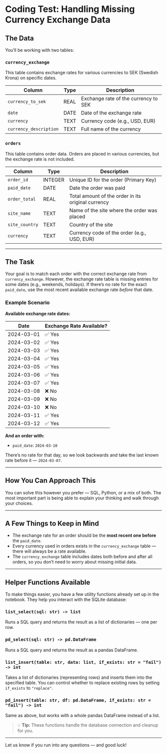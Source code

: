 # Coding Test: Handling Missing Currency Exchange Data

## The Data

You’ll be working with two tables:

### `currency_exchange`

This table contains exchange rates for various currencies to SEK (Swedish Krona) on specific dates.

| Column                | Type  | Description                                     |
|------------------------|-------|-------------------------------------------------|
| `currency_to_sek`     | REAL  | Exchange rate of the currency to SEK           |
| `date`                | DATE  | Date of the exchange rate                      |
| `currency`            | TEXT  | Currency code (e.g., USD, EUR)                |
| `currency_description`| TEXT  | Full name of the currency                     |

### `orders`

This table contains order data. Orders are placed in various currencies, but the exchange rate is not included.

| Column         | Type    | Description                                             |
|----------------|---------|---------------------------------------------------------|
| `order_id`     | INTEGER | Unique ID for the order (Primary Key)                  |
| `paid_date`    | DATE    | Date the order was paid                                |
| `order_total`  | REAL    | Total amount of the order in its original currency     |
| `site_name`    | TEXT    | Name of the site where the order was placed            |
| `site_country` | TEXT    | Country of the site                                     |
| `currency`     | TEXT    | Currency code of the order (e.g., USD, EUR)           |

---

## The Task

Your goal is to match each order with the correct exchange rate from `currency_exchange`. However, the exchange rate table is missing entries for some dates (e.g., weekends, holidays). If there’s no rate for the exact `paid_date`, use the most recent available exchange rate *before* that date.

### Example Scenario

**Available exchange rate dates:**

| Date        | Exchange Rate Available? |
|-------------|---------------------------|
| 2024-03-01  | ✅ Yes                     |
| 2024-03-02  | ✅ Yes                     |
| 2024-03-03  | ✅ Yes                     |
| 2024-03-04  | ✅ Yes                     |
| 2024-03-05  | ✅ Yes                     |
| 2024-03-06  | ✅ Yes                     |
| 2024-03-07  | ✅ Yes                     |
| 2024-03-08  | ❌ No                      |
| 2024-03-09  | ❌ No                      |
| 2024-03-10  | ❌ No                      |
| 2024-03-11  | ✅ Yes                     |
| 2024-03-12  | ✅ Yes                     |

**And an order with:**
- `paid_date`: `2024-03-10`

There’s no rate for that day, so we look backwards and take the last known rate before it — `2024-03-07`.

---

## How You Can Approach This

You can solve this however you prefer — SQL, Python, or a mix of both. The most important part is being able to explain your thinking and walk through your choices.

---

## A Few Things to Keep in Mind

- The exchange rate for an order should be the **most recent one before** the `paid_date`.
- Every currency used in orders exists in the `currency_exchange` table — there will always be a rate available.
- The `currency_exchange` table includes dates both before and after all orders, so you don’t need to worry about missing initial data.

---

## Helper Functions Available

To make things easier, you have a few utility functions already set up in the notebook. They help you interact with the SQLite database:

### `list_select(sql: str) -> list`
Runs a SQL query and returns the result as a list of dictionaries — one per row.

### `pd_select(sql: str) -> pd.DataFrame`
Runs a SQL query and returns the result as a pandas DataFrame.

### `list_insert(table: str, data: list, if_exists: str = "fail") -> int`
Takes a list of dictionaries (representing rows) and inserts them into the specified table. You can control whether to replace existing rows by setting `if_exists` to `"replace"`.

### `pd_insert(table: str, df: pd.DataFrame, if_exists: str = "fail") -> int`
Same as above, but works with a whole pandas DataFrame instead of a list.

> 💡 **Tip:** These functions handle the database connection and cleanup for you.

---

Let us know if you run into any questions — and good luck!
